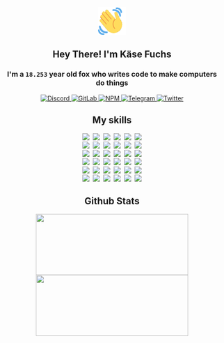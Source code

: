 <div><p align=center><img src=./resources/images/wave.gif width=64px height=64px></p><h2 align=center>Hey There! I'm Käse Fuchs</h2><h3 align=center>I'm a <code>18.253</code> year old fox who writes code to make computers do things</h3><p align=center><a href=https://discord.com/users/507526681125322772><img alt=Discord src="https://img.shields.io/badge/Discord-5865F2?logo=discord&logoColor=white&style=flat-square#55362536ac20ae65719aad34f6832020"> </a><a href=https://gitlab.com/kasefuchs><img alt=GitLab src="https://img.shields.io/badge/GitLab-330F63?logo=gitlab&logoColor=white&style=flat-square#55362536ac20ae65719aad34f6832020"> </a><a href=https://npmjs.com/~kasefuchs><img alt=NPM src="https://img.shields.io/badge/NPM-CB3837?logo=npm&logoColor=white&style=flat-square#55362536ac20ae65719aad34f6832020"> </a><a href=https://t.me/kasefuchs><img alt=Telegram src="https://img.shields.io/badge/Telegram-2CA5E0?logo=telegram&logoColor=white&style=flat-square#55362536ac20ae65719aad34f6832020"> </a><a href=https://twitter.com/kasefuchs><img alt=Twitter src="https://img.shields.io/badge/Twitter-1DA1F2?logo=twitter&logoColor=white&style=flat-square#55362536ac20ae65719aad34f6832020"></a></p><h2 align=center>My skills</h2><p align=center><a href=https://aws.amazon.com/ ><picture><source srcset="https://skillicons.dev/icons?i=aws&theme=dark#55362536ac20ae65719aad34f6832020" media="(prefers-color-scheme: dark)"><source srcset="https://skillicons.dev/icons?i=aws&theme=light#55362536ac20ae65719aad34f6832020" media="(prefers-color-scheme: light), (prefers-color-scheme: no-preference)"><img src="https://skillicons.dev/icons?i=aws&theme=light#55362536ac20ae65719aad34f6832020"></picture></a>&nbsp;&nbsp;<a href=https://en.wikipedia.org/wiki/Bash_(Unix_shell)><picture><source srcset="https://skillicons.dev/icons?i=bash&theme=dark#55362536ac20ae65719aad34f6832020" media="(prefers-color-scheme: dark)"><source srcset="https://skillicons.dev/icons?i=bash&theme=light#55362536ac20ae65719aad34f6832020" media="(prefers-color-scheme: light), (prefers-color-scheme: no-preference)"><img src="https://skillicons.dev/icons?i=bash&theme=light#55362536ac20ae65719aad34f6832020"></picture></a>&nbsp;&nbsp;<a href=https://discord.com/developers/docs><picture><source srcset="https://skillicons.dev/icons?i=bots&theme=dark#55362536ac20ae65719aad34f6832020" media="(prefers-color-scheme: dark)"><source srcset="https://skillicons.dev/icons?i=bots&theme=light#55362536ac20ae65719aad34f6832020" media="(prefers-color-scheme: light), (prefers-color-scheme: no-preference)"><img src="https://skillicons.dev/icons?i=bots&theme=light#55362536ac20ae65719aad34f6832020"></picture></a>&nbsp;&nbsp;<a href=https://www.cloudflare.com/ ><picture><source srcset="https://skillicons.dev/icons?i=cloudflare&theme=dark#55362536ac20ae65719aad34f6832020" media="(prefers-color-scheme: dark)"><source srcset="https://skillicons.dev/icons?i=cloudflare&theme=light#55362536ac20ae65719aad34f6832020" media="(prefers-color-scheme: light), (prefers-color-scheme: no-preference)"><img src="https://skillicons.dev/icons?i=cloudflare&theme=light#55362536ac20ae65719aad34f6832020"></picture></a>&nbsp;&nbsp;<a href=https://en.wikipedia.org/wiki/CSS><picture><source srcset="https://skillicons.dev/icons?i=css&theme=dark#55362536ac20ae65719aad34f6832020" media="(prefers-color-scheme: dark)"><source srcset="https://skillicons.dev/icons?i=css&theme=light#55362536ac20ae65719aad34f6832020" media="(prefers-color-scheme: light), (prefers-color-scheme: no-preference)"><img src="https://skillicons.dev/icons?i=css&theme=light#55362536ac20ae65719aad34f6832020"></picture></a>&nbsp;&nbsp;<a href=https://www.docker.com/ ><picture><source srcset="https://skillicons.dev/icons?i=docker&theme=dark#55362536ac20ae65719aad34f6832020" media="(prefers-color-scheme: dark)"><source srcset="https://skillicons.dev/icons?i=docker&theme=light#55362536ac20ae65719aad34f6832020" media="(prefers-color-scheme: light), (prefers-color-scheme: no-preference)"><img src="https://skillicons.dev/icons?i=docker&theme=light#55362536ac20ae65719aad34f6832020"></picture></a><br><a href=https://www.electronjs.org/ ><picture><source srcset="https://skillicons.dev/icons?i=electron&theme=dark#55362536ac20ae65719aad34f6832020" media="(prefers-color-scheme: dark)"><source srcset="https://skillicons.dev/icons?i=electron&theme=light#55362536ac20ae65719aad34f6832020" media="(prefers-color-scheme: light), (prefers-color-scheme: no-preference)"><img src="https://skillicons.dev/icons?i=electron&theme=light#55362536ac20ae65719aad34f6832020"></picture></a>&nbsp;&nbsp;<a href=https://expressjs.com/ ><picture><source srcset="https://skillicons.dev/icons?i=express&theme=dark#55362536ac20ae65719aad34f6832020" media="(prefers-color-scheme: dark)"><source srcset="https://skillicons.dev/icons?i=express&theme=light#55362536ac20ae65719aad34f6832020" media="(prefers-color-scheme: light), (prefers-color-scheme: no-preference)"><img src="https://skillicons.dev/icons?i=express&theme=light#55362536ac20ae65719aad34f6832020"></picture></a>&nbsp;&nbsp;<a href=https://www.figma.com/ ><picture><source srcset="https://skillicons.dev/icons?i=figma&theme=dark#55362536ac20ae65719aad34f6832020" media="(prefers-color-scheme: dark)"><source srcset="https://skillicons.dev/icons?i=figma&theme=light#55362536ac20ae65719aad34f6832020" media="(prefers-color-scheme: light), (prefers-color-scheme: no-preference)"><img src="https://skillicons.dev/icons?i=figma&theme=light#55362536ac20ae65719aad34f6832020"></picture></a>&nbsp;&nbsp;<a href=https://firebase.google.com/ ><picture><source srcset="https://skillicons.dev/icons?i=firebase&theme=dark#55362536ac20ae65719aad34f6832020" media="(prefers-color-scheme: dark)"><source srcset="https://skillicons.dev/icons?i=firebase&theme=light#55362536ac20ae65719aad34f6832020" media="(prefers-color-scheme: light), (prefers-color-scheme: no-preference)"><img src="https://skillicons.dev/icons?i=firebase&theme=light#55362536ac20ae65719aad34f6832020"></picture></a>&nbsp;&nbsp;<a href=https://flask.palletsprojects.com/ ><picture><source srcset="https://skillicons.dev/icons?i=flask&theme=dark#55362536ac20ae65719aad34f6832020" media="(prefers-color-scheme: dark)"><source srcset="https://skillicons.dev/icons?i=flask&theme=light#55362536ac20ae65719aad34f6832020" media="(prefers-color-scheme: light), (prefers-color-scheme: no-preference)"><img src="https://skillicons.dev/icons?i=flask&theme=light#55362536ac20ae65719aad34f6832020"></picture></a>&nbsp;&nbsp;<a href=https://cloud.google.com/ ><picture><source srcset="https://skillicons.dev/icons?i=gcp&theme=dark#55362536ac20ae65719aad34f6832020" media="(prefers-color-scheme: dark)"><source srcset="https://skillicons.dev/icons?i=gcp&theme=light#55362536ac20ae65719aad34f6832020" media="(prefers-color-scheme: light), (prefers-color-scheme: no-preference)"><img src="https://skillicons.dev/icons?i=gcp&theme=light#55362536ac20ae65719aad34f6832020"></picture></a><br><a href=https://git-scm.com/ ><picture><source srcset="https://skillicons.dev/icons?i=git&theme=dark#55362536ac20ae65719aad34f6832020" media="(prefers-color-scheme: dark)"><source srcset="https://skillicons.dev/icons?i=git&theme=light#55362536ac20ae65719aad34f6832020" media="(prefers-color-scheme: light), (prefers-color-scheme: no-preference)"><img src="https://skillicons.dev/icons?i=git&theme=light#55362536ac20ae65719aad34f6832020"></picture></a>&nbsp;&nbsp;<a href=https://github.com/ ><picture><source srcset="https://skillicons.dev/icons?i=github&theme=dark#55362536ac20ae65719aad34f6832020" media="(prefers-color-scheme: dark)"><source srcset="https://skillicons.dev/icons?i=github&theme=light#55362536ac20ae65719aad34f6832020" media="(prefers-color-scheme: light), (prefers-color-scheme: no-preference)"><img src="https://skillicons.dev/icons?i=github&theme=light#55362536ac20ae65719aad34f6832020"></picture></a>&nbsp;&nbsp;<a href=https://gitlab.com/ ><picture><source srcset="https://skillicons.dev/icons?i=gitlab&theme=dark#55362536ac20ae65719aad34f6832020" media="(prefers-color-scheme: dark)"><source srcset="https://skillicons.dev/icons?i=gitlab&theme=light#55362536ac20ae65719aad34f6832020" media="(prefers-color-scheme: light), (prefers-color-scheme: no-preference)"><img src="https://skillicons.dev/icons?i=gitlab&theme=light#55362536ac20ae65719aad34f6832020"></picture></a>&nbsp;&nbsp;<a href=https://www.heroku.com/ ><picture><source srcset="https://skillicons.dev/icons?i=heroku&theme=dark#55362536ac20ae65719aad34f6832020" media="(prefers-color-scheme: dark)"><source srcset="https://skillicons.dev/icons?i=heroku&theme=light#55362536ac20ae65719aad34f6832020" media="(prefers-color-scheme: light), (prefers-color-scheme: no-preference)"><img src="https://skillicons.dev/icons?i=heroku&theme=light#55362536ac20ae65719aad34f6832020"></picture></a>&nbsp;&nbsp;<a href=https://en.wikipedia.org/wiki/HTML><picture><source srcset="https://skillicons.dev/icons?i=html&theme=dark#55362536ac20ae65719aad34f6832020" media="(prefers-color-scheme: dark)"><source srcset="https://skillicons.dev/icons?i=html&theme=light#55362536ac20ae65719aad34f6832020" media="(prefers-color-scheme: light), (prefers-color-scheme: no-preference)"><img src="https://skillicons.dev/icons?i=html&theme=light#55362536ac20ae65719aad34f6832020"></picture></a>&nbsp;&nbsp;<a href=https://en.wikipedia.org/wiki/JavaScript><picture><source srcset="https://skillicons.dev/icons?i=js&theme=dark#55362536ac20ae65719aad34f6832020" media="(prefers-color-scheme: dark)"><source srcset="https://skillicons.dev/icons?i=js&theme=light#55362536ac20ae65719aad34f6832020" media="(prefers-color-scheme: light), (prefers-color-scheme: no-preference)"><img src="https://skillicons.dev/icons?i=js&theme=light#55362536ac20ae65719aad34f6832020"></picture></a><br><a href=https://en.wikipedia.org/wiki/Linux><picture><source srcset="https://skillicons.dev/icons?i=linux&theme=dark#55362536ac20ae65719aad34f6832020" media="(prefers-color-scheme: dark)"><source srcset="https://skillicons.dev/icons?i=linux&theme=light#55362536ac20ae65719aad34f6832020" media="(prefers-color-scheme: light), (prefers-color-scheme: no-preference)"><img src="https://skillicons.dev/icons?i=linux&theme=light#55362536ac20ae65719aad34f6832020"></picture></a>&nbsp;&nbsp;<a href=https://mui.com/ ><picture><source srcset="https://skillicons.dev/icons?i=materialui&theme=dark#55362536ac20ae65719aad34f6832020" media="(prefers-color-scheme: dark)"><source srcset="https://skillicons.dev/icons?i=materialui&theme=light#55362536ac20ae65719aad34f6832020" media="(prefers-color-scheme: light), (prefers-color-scheme: no-preference)"><img src="https://skillicons.dev/icons?i=materialui&theme=light#55362536ac20ae65719aad34f6832020"></picture></a>&nbsp;&nbsp;<a href=https://en.wikipedia.org/wiki/Markdown><picture><source srcset="https://skillicons.dev/icons?i=md&theme=dark#55362536ac20ae65719aad34f6832020" media="(prefers-color-scheme: dark)"><source srcset="https://skillicons.dev/icons?i=md&theme=light#55362536ac20ae65719aad34f6832020" media="(prefers-color-scheme: light), (prefers-color-scheme: no-preference)"><img src="https://skillicons.dev/icons?i=md&theme=light#55362536ac20ae65719aad34f6832020"></picture></a>&nbsp;&nbsp;<a href=https://www.mongodb.com/ ><picture><source srcset="https://skillicons.dev/icons?i=mongodb&theme=dark#55362536ac20ae65719aad34f6832020" media="(prefers-color-scheme: dark)"><source srcset="https://skillicons.dev/icons?i=mongodb&theme=light#55362536ac20ae65719aad34f6832020" media="(prefers-color-scheme: light), (prefers-color-scheme: no-preference)"><img src="https://skillicons.dev/icons?i=mongodb&theme=light#55362536ac20ae65719aad34f6832020"></picture></a>&nbsp;&nbsp;<a href=https://www.mysql.com/ ><picture><source srcset="https://skillicons.dev/icons?i=mysql&theme=dark#55362536ac20ae65719aad34f6832020" media="(prefers-color-scheme: dark)"><source srcset="https://skillicons.dev/icons?i=mysql&theme=light#55362536ac20ae65719aad34f6832020" media="(prefers-color-scheme: light), (prefers-color-scheme: no-preference)"><img src="https://skillicons.dev/icons?i=mysql&theme=light#55362536ac20ae65719aad34f6832020"></picture></a>&nbsp;&nbsp;<a href=https://nextjs.org/ ><picture><source srcset="https://skillicons.dev/icons?i=nextjs&theme=dark#55362536ac20ae65719aad34f6832020" media="(prefers-color-scheme: dark)"><source srcset="https://skillicons.dev/icons?i=nextjs&theme=light#55362536ac20ae65719aad34f6832020" media="(prefers-color-scheme: light), (prefers-color-scheme: no-preference)"><img src="https://skillicons.dev/icons?i=nextjs&theme=light#55362536ac20ae65719aad34f6832020"></picture></a><br><a href=https://nodejs.org/en/ ><picture><source srcset="https://skillicons.dev/icons?i=nodejs&theme=dark#55362536ac20ae65719aad34f6832020" media="(prefers-color-scheme: dark)"><source srcset="https://skillicons.dev/icons?i=nodejs&theme=light#55362536ac20ae65719aad34f6832020" media="(prefers-color-scheme: light), (prefers-color-scheme: no-preference)"><img src="https://skillicons.dev/icons?i=nodejs&theme=light#55362536ac20ae65719aad34f6832020"></picture></a>&nbsp;&nbsp;<a href=https://www.postgresql.org/ ><picture><source srcset="https://skillicons.dev/icons?i=postgres&theme=dark#55362536ac20ae65719aad34f6832020" media="(prefers-color-scheme: dark)"><source srcset="https://skillicons.dev/icons?i=postgres&theme=light#55362536ac20ae65719aad34f6832020" media="(prefers-color-scheme: light), (prefers-color-scheme: no-preference)"><img src="https://skillicons.dev/icons?i=postgres&theme=light#55362536ac20ae65719aad34f6832020"></picture></a>&nbsp;&nbsp;<a href=https://learn.microsoft.com/en-us/powershell/ ><picture><source srcset="https://skillicons.dev/icons?i=powershell&theme=dark#55362536ac20ae65719aad34f6832020" media="(prefers-color-scheme: dark)"><source srcset="https://skillicons.dev/icons?i=powershell&theme=light#55362536ac20ae65719aad34f6832020" media="(prefers-color-scheme: light), (prefers-color-scheme: no-preference)"><img src="https://skillicons.dev/icons?i=powershell&theme=light#55362536ac20ae65719aad34f6832020"></picture></a>&nbsp;&nbsp;<a href=https://www.python.org/ ><picture><source srcset="https://skillicons.dev/icons?i=py&theme=dark#55362536ac20ae65719aad34f6832020" media="(prefers-color-scheme: dark)"><source srcset="https://skillicons.dev/icons?i=py&theme=light#55362536ac20ae65719aad34f6832020" media="(prefers-color-scheme: light), (prefers-color-scheme: no-preference)"><img src="https://skillicons.dev/icons?i=py&theme=light#55362536ac20ae65719aad34f6832020"></picture></a>&nbsp;&nbsp;<a href=https://www.raspberrypi.org/ ><picture><source srcset="https://skillicons.dev/icons?i=raspberrypi&theme=dark#55362536ac20ae65719aad34f6832020" media="(prefers-color-scheme: dark)"><source srcset="https://skillicons.dev/icons?i=raspberrypi&theme=light#55362536ac20ae65719aad34f6832020" media="(prefers-color-scheme: light), (prefers-color-scheme: no-preference)"><img src="https://skillicons.dev/icons?i=raspberrypi&theme=light#55362536ac20ae65719aad34f6832020"></picture></a>&nbsp;&nbsp;<a href=https://reactjs.org/ ><picture><source srcset="https://skillicons.dev/icons?i=react&theme=dark#55362536ac20ae65719aad34f6832020" media="(prefers-color-scheme: dark)"><source srcset="https://skillicons.dev/icons?i=react&theme=light#55362536ac20ae65719aad34f6832020" media="(prefers-color-scheme: light), (prefers-color-scheme: no-preference)"><img src="https://skillicons.dev/icons?i=react&theme=light#55362536ac20ae65719aad34f6832020"></picture></a><br><a href=https://redux.js.org/ ><picture><source srcset="https://skillicons.dev/icons?i=redux&theme=dark#55362536ac20ae65719aad34f6832020" media="(prefers-color-scheme: dark)"><source srcset="https://skillicons.dev/icons?i=redux&theme=light#55362536ac20ae65719aad34f6832020" media="(prefers-color-scheme: light), (prefers-color-scheme: no-preference)"><img src="https://skillicons.dev/icons?i=redux&theme=light#55362536ac20ae65719aad34f6832020"></picture></a>&nbsp;&nbsp;<a href=https://en.wikipedia.org/wiki/Regular_expression><picture><source srcset="https://skillicons.dev/icons?i=regex&theme=dark#55362536ac20ae65719aad34f6832020" media="(prefers-color-scheme: dark)"><source srcset="https://skillicons.dev/icons?i=regex&theme=light#55362536ac20ae65719aad34f6832020" media="(prefers-color-scheme: light), (prefers-color-scheme: no-preference)"><img src="https://skillicons.dev/icons?i=regex&theme=light#55362536ac20ae65719aad34f6832020"></picture></a>&nbsp;&nbsp;<a href=https://en.wikipedia.org/wiki/Sass_(stylesheet_language)><picture><source srcset="https://skillicons.dev/icons?i=sass&theme=dark#55362536ac20ae65719aad34f6832020" media="(prefers-color-scheme: dark)"><source srcset="https://skillicons.dev/icons?i=sass&theme=light#55362536ac20ae65719aad34f6832020" media="(prefers-color-scheme: light), (prefers-color-scheme: no-preference)"><img src="https://skillicons.dev/icons?i=sass&theme=light#55362536ac20ae65719aad34f6832020"></picture></a>&nbsp;&nbsp;<a href=https://www.typescriptlang.org/ ><picture><source srcset="https://skillicons.dev/icons?i=ts&theme=dark#55362536ac20ae65719aad34f6832020" media="(prefers-color-scheme: dark)"><source srcset="https://skillicons.dev/icons?i=ts&theme=light#55362536ac20ae65719aad34f6832020" media="(prefers-color-scheme: light), (prefers-color-scheme: no-preference)"><img src="https://skillicons.dev/icons?i=ts&theme=light#55362536ac20ae65719aad34f6832020"></picture></a>&nbsp;&nbsp;<a href=https://unity.com/ ><picture><source srcset="https://skillicons.dev/icons?i=unity&theme=dark#55362536ac20ae65719aad34f6832020" media="(prefers-color-scheme: dark)"><source srcset="https://skillicons.dev/icons?i=unity&theme=light#55362536ac20ae65719aad34f6832020" media="(prefers-color-scheme: light), (prefers-color-scheme: no-preference)"><img src="https://skillicons.dev/icons?i=unity&theme=light#55362536ac20ae65719aad34f6832020"></picture></a>&nbsp;&nbsp;<a href=https://workers.cloudflare.com/ ><picture><source srcset="https://skillicons.dev/icons?i=workers&theme=dark#55362536ac20ae65719aad34f6832020" media="(prefers-color-scheme: dark)"><source srcset="https://skillicons.dev/icons?i=workers&theme=light#55362536ac20ae65719aad34f6832020" media="(prefers-color-scheme: light), (prefers-color-scheme: no-preference)"><img src="https://skillicons.dev/icons?i=workers&theme=light#55362536ac20ae65719aad34f6832020"></picture></a><br></p><h2 align=center>Github Stats</h2><p align=center><picture><source srcset="https://github-readme-stats-kasefuchs.vercel.app/api/?count_private=true&hide_border=true&hide_rank=true&line_height=20&hide_title=true&username=Kasefuchs&theme=dark#55362536ac20ae65719aad34f6832020" media="(prefers-color-scheme: dark)"><source srcset="https://github-readme-stats-kasefuchs.vercel.app/api/?count_private=true&hide_border=true&hide_rank=true&line_height=20&hide_title=true&username=Kasefuchs&theme=light#55362536ac20ae65719aad34f6832020" media="(prefers-color-scheme: light), (prefers-color-scheme: no-preference)"><img align=middle width=350 height=140 src="https://github-readme-stats-kasefuchs.vercel.app/api/?count_private=true&hide_border=true&hide_rank=true&line_height=20&hide_title=true&username=Kasefuchs&theme=light#55362536ac20ae65719aad34f6832020"></picture><picture><source srcset="https://github-readme-stats-kasefuchs.vercel.app/api/top-langs/?count_private=true&hide_border=true&layout=compact&username=Kasefuchs&theme=dark#55362536ac20ae65719aad34f6832020" media="(prefers-color-scheme: dark)"><source srcset="https://github-readme-stats-kasefuchs.vercel.app/api/top-langs/?count_private=true&hide_border=true&layout=compact&username=Kasefuchs&theme=light#55362536ac20ae65719aad34f6832020" media="(prefers-color-scheme: light), (prefers-color-scheme: no-preference)"><img align=middle width=350 height=140 src="https://github-readme-stats-kasefuchs.vercel.app/api/top-langs/?count_private=true&hide_border=true&layout=compact&username=Kasefuchs&theme=light#55362536ac20ae65719aad34f6832020"></picture></p><img src="https://hit.yhype.me/github/profile?user_id=64592097#55362536ac20ae65719aad34f6832020" alt=""></div>